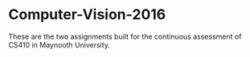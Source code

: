 # Computer-Vision-2016
These are the two assignments built for the continuous assessment of CS410 in Maynooth University.
